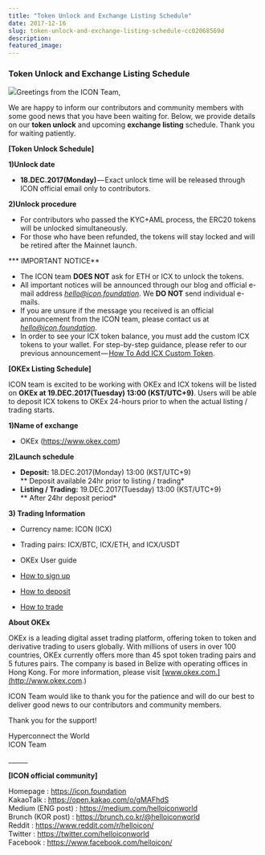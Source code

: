```yaml
---
title: "Token Unlock and Exchange Listing Schedule"
date: 2017-12-16
slug: token-unlock-and-exchange-listing-schedule-cc02068569d
description:
featured_image:
---
```


### Token Unlock and Exchange Listing Schedule

![](https://cdn-images-1.medium.com/max/800/1*qLGjn-iAC0UD-YqsoBVNJg.png)Greetings from the ICON Team,

We are happy to inform our contributors and community members with some good news that you have been waiting for. Below, we provide details on our **token unlock** and upcoming **exchange listing** schedule. Thank you for waiting patiently.

**[Token Unlock Schedule]**

**1)Unlock date**

* **18.DEC.2017(Monday)** — Exact unlock time will be released through ICON official email only to contributors.

**2)Unlock procedure**

* For contributors who passed the KYC+AML process, the ERC20 tokens will be unlocked simultaneously.
* For those who have been refunded, the tokens will stay locked and will be retired after the Mainnet launch.

*** IMPORTANT NOTICE**

* The ICON team **DOES NOT** ask for ETH or ICX to unlock the tokens.
* All important notices will be announced through our blog and official e-mail address *hello@icon.foundation*. We **DO NOT** send individual e-mails.
* If you are unsure if the message you received is an official announcement from the ICON team, please contact us at *hello@icon.foundation*.
* In order to see your ICX token balance, you must add the custom ICX tokens to your wallet. For step-by-step guidance, please refer to our previous announcement — [How To Add ICX Custom Token](https://medium.com/helloiconworld/how-to-add-icx-custom-token-df944450f998).

**[OKEx Listing Schedule]**

ICON team is excited to be working with OKEx and ICX tokens will be listed on **OKEx at 19.DEC.2017(Tuesday) 13:00 (KST/UTC+9)**. Users will be able to deposit ICX tokens to OKEx 24-hours prior to when the actual listing / trading starts.

**1)Name of exchange**

* OKEx (<https://www.okex.com>)

**2)Launch schedule**

* **Deposit:** 18.DEC.2017(Monday) 13:00 (KST/UTC+9)  
** Deposit available 24hr prior to listing / trading*
* **Listing / Trading:** 19.DEC.2017(Tuesday) 13:00 (KST/UTC+9)  
** After 24hr deposit period*

**3) Trading Information**

* Currency name: ICON (ICX)
* Trading pairs: ICX/BTC, ICX/ETH, and ICX/USDT

* OKEx User guide

* [How to sign up](https://support.okex.com/hc/en-us/articles/115001568492-How-to-Sign-Up-)
* [How to deposit](https://support.okex.com/hc/en-us/articles/115001569572-How-to-Deposit-)
* [How to trade](https://support.okex.com/hc/en-us/articles/115001569792-How-to-Trade-)

**About OKEx**

OKEx is a leading digital asset trading platform, offering token to token and derivative trading to users globally. With millions of users in over 100 countries, OKEx currently offers more than 45 spot token trading pairs and 5 futures pairs. The company is based in Belize with operating offices in Hong Kong. For more information, please visit [www.okex.com.](http://www.okex.com.)

ICON Team would like to thank you for the patience and will do our best to deliver good news to our contributors and community members.

Thank you for the support!

Hyperconnect the World  
ICON Team

\_\_\_\_\_\_

**[ICON official community]**

Homepage : <https://icon.foundation>  
KakaoTalk : <https://open.kakao.com/o/gMAFhdS>  
Medium (ENG post) : <https://medium.com/helloiconworld>  
Brunch (KOR post) : <https://brunch.co.kr/@helloiconworld>  
Reddit : <https://www.reddit.com/r/helloicon/>  
Twitter : <https://twitter.com/helloiconworld>  
Facebook : <https://www.facebook.com/helloicon/>

